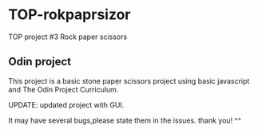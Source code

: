 # TOP-rokpaprsizor
TOP project #3 Rock paper scissors

## Odin project

This project is a basic stone paper scissors project using basic javascript and The Odin Project Curriculum.

UPDATE: updated project with GUI.

It may have several bugs,please state them in the issues. 
thank you! ^^
